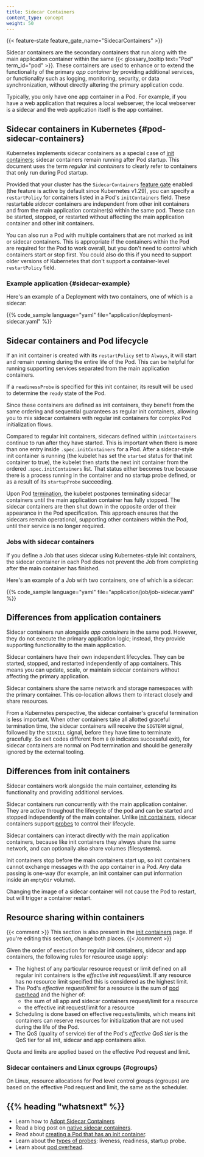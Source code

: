 ```yaml
---
title: Sidecar Containers
content_type: concept
weight: 50
---
```


<!-- overview -->
{{< feature-state feature_gate_name="SidecarContainers" >}}

Sidecar containers are the secondary containers that run along with the main
application container within the same {{< glossary_tooltip text="Pod" term_id="pod" >}}.
These containers are used to enhance or to extend the functionality of the primary _app
container_ by providing additional services, or functionality such as logging, monitoring,
security, or data synchronization, without directly altering the primary application code.

Typically, you only have one app container in a Pod. For example, if you have a web
application that requires a local webserver, the local webserver is a sidecar and the
web application itself is the app container.

<!-- body -->

## Sidecar containers in Kubernetes {#pod-sidecar-containers}

Kubernetes implements sidecar containers as a special case of
[init containers](/docs/concepts/workloads/pods/init-containers/); sidecar containers remain
running after Pod startup. This document uses the term _regular init containers_ to clearly
refer to containers that only run during Pod startup.

Provided that your cluster has the `SidecarContainers`
[feature gate](/docs/reference/command-line-tools-reference/feature-gates/) enabled
(the feature is active by default since Kubernetes v1.29), you can specify a `restartPolicy`
for containers listed in a Pod's `initContainers` field.
These restartable _sidecar_ containers are independent from other init containers and from
the main application container(s) within the same pod.
These can be started, stopped, or restarted without affecting the main application container
and other init containers.

You can also run a Pod with multiple containers that are not marked as init or sidecar
containers. This is appropriate if the containers within the Pod are required for the
Pod to work overall, but you don't need to control which containers start or stop first.
You could also do this if you need to support older versions of Kubernetes that don't
support a container-level `restartPolicy` field.

### Example application {#sidecar-example}

Here's an example of a Deployment with two containers, one of which is a sidecar:

{{% code_sample language="yaml" file="application/deployment-sidecar.yaml" %}}

## Sidecar containers and Pod lifecycle

If an init container is created with its `restartPolicy` set to `Always`, it will
start and remain running during the entire life of the Pod. This can be helpful for
running supporting services separated from the main application containers.

If a `readinessProbe` is specified for this init container, its result will be used
to determine the `ready` state of the Pod.

Since these containers are defined as init containers, they benefit from the same
ordering and sequential guarantees as regular init containers, allowing you to mix
sidecar containers with regular init containers for complex Pod initialization flows.

Compared to regular init containers, sidecars defined within `initContainers` continue to
run after they have started. This is important when there is more than one entry inside
`.spec.initContainers` for a Pod. After a sidecar-style init container is running (the kubelet
has set the `started` status for that init container to true), the kubelet then starts the
next init container from the ordered `.spec.initContainers` list.
That status either becomes true because there is a process running in the
container and no startup probe defined, or as a result of its `startupProbe` succeeding.

Upon Pod [termination](/docs/concepts/workloads/pods/pod-lifecycle/#termination-with-sidecars),
the kubelet postpones terminating sidecar containers until the main application container has fully stopped.
The sidecar containers are then shut down in the opposite order of their appearance in the Pod specification.
This approach ensures that the sidecars remain operational, supporting other containers within the Pod,
until their service is no longer required.

### Jobs with sidecar containers

If you define a Job that uses sidecar using Kubernetes-style init containers,
the sidecar container in each Pod does not prevent the Job from completing after the
main container has finished.

Here's an example of a Job with two containers, one of which is a sidecar:

{{% code_sample language="yaml" file="application/job/job-sidecar.yaml" %}}

## Differences from application containers

Sidecar containers run alongside _app containers_ in the same pod. However, they do not
execute the primary application logic; instead, they provide supporting functionality to
the main application.

Sidecar containers have their own independent lifecycles. They can be started, stopped,
and restarted independently of app containers. This means you can update, scale, or
maintain sidecar containers without affecting the primary application.

Sidecar containers share the same network and storage namespaces with the primary
container. This co-location allows them to interact closely and share resources.

From a Kubernetes perspective, the sidecar container's graceful termination is less important.
When other containers take all allotted graceful termination time, the sidecar containers
will receive the `SIGTERM` signal, followed by the `SIGKILL` signal, before they have time to terminate gracefully. 
So exit codes different from `0` (`0` indicates successful exit), for sidecar containers are normal
on Pod termination and should be generally ignored by the external tooling.

## Differences from init containers

Sidecar containers work alongside the main container, extending its functionality and
providing additional services.

Sidecar containers run concurrently with the main application container. They are active
throughout the lifecycle of the pod and can be started and stopped independently of the
main container. Unlike [init containers](/docs/concepts/workloads/pods/init-containers/),
sidecar containers support [probes](/docs/concepts/workloads/pods/pod-lifecycle/#types-of-probe) to control their lifecycle.

Sidecar containers can interact directly with the main application containers, because
like init containers they always share the same network, and can optionally also share
volumes (filesystems).

Init containers stop before the main containers start up, so init containers cannot
exchange messages with the app container in a Pod. Any data passing is one-way
(for example, an init container can put information inside an `emptyDir` volume).

Changing the image of a sidecar container will not cause the Pod to restart, but will
trigger a container restart.

## Resource sharing within containers

{{< comment >}}
This section is also present in the [init containers](/docs/concepts/workloads/pods/init-containers/) page.
If you're editing this section, change both places.
{{< /comment >}}

Given the order of execution for regular init containers, sidecar and app containers, the following rules
for resource usage apply:

* The highest of any particular resource request or limit defined on all regular init
  containers is the *effective init request/limit*. If any resource has no
  resource limit specified this is considered as the highest limit.
* The Pod's *effective request/limit* for a resource is the sum of
[pod overhead](/docs/concepts/scheduling-eviction/pod-overhead/) and the higher of:
  * the sum of all app and sidecar containers request/limit for a
  resource
  * the effective init request/limit for a resource
* Scheduling is done based on effective requests/limits, which means
  init containers can reserve resources for initialization that are not used
  during the life of the Pod.
* The QoS (quality of service) tier of the Pod's *effective QoS tier* is the
  QoS tier for all init, sidecar and app containers alike.

Quota and limits are applied based on the effective Pod request and
limit.

### Sidecar containers and Linux cgroups {#cgroups}

On Linux, resource allocations for Pod level control groups (cgroups) are based on the effective Pod
request and limit, the same as the scheduler.

## {{% heading "whatsnext" %}}

* Learn how to [Adopt Sidecar Containers](/docs/tutorials/configuration/pod-sidecar-containers/)
* Read a blog post on [native sidecar containers](/blog/2023/08/25/native-sidecar-containers/).
* Read about [creating a Pod that has an init container](/docs/tasks/configure-pod-container/configure-pod-initialization/#create-a-pod-that-has-an-init-container).
* Learn about the [types of probes](/docs/concepts/workloads/pods/pod-lifecycle/#types-of-probe): liveness, readiness, startup probe.
* Learn about [pod overhead](/docs/concepts/scheduling-eviction/pod-overhead/).
